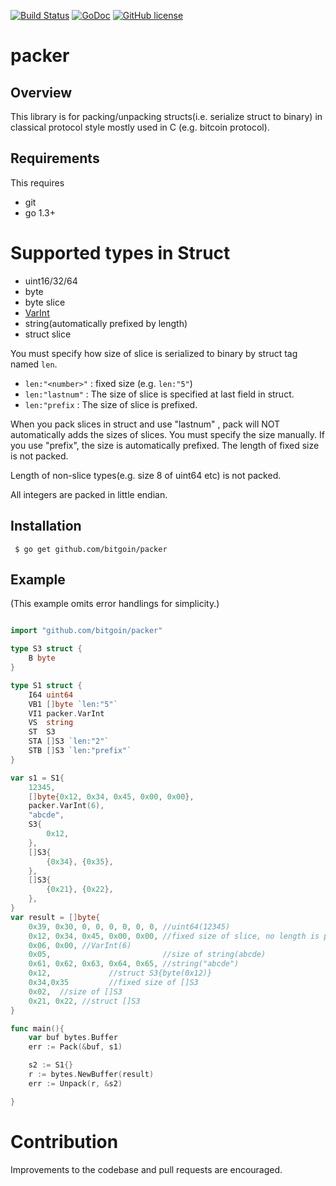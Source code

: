 [![Build Status](https://travis-ci.org/bitgoin/packer.svg?branch=master)](https://travis-ci.org/bitgoin/packer)
[![GoDoc](https://godoc.org/github.com/bitgoin/packer?status.svg)](https://godoc.org/github.com/bitgoin/packer)
[![GitHub license](https://img.shields.io/badge/license-BSD-blue.svg)](https://raw.githubusercontent.com/bitgoin/packer/LICENSE)


# packer 

## Overview

This  library is for packing/unpacking structs(i.e. serialize struct to binary) in classical protocol style mostly used in C
 (e.g. bitcoin protocol).

## Requirements

This requires

* git
* go 1.3+

# Supported types in Struct

* uint16/32/64
* byte
* byte slice
* [VarInt](https://en.bitcoin.it/wiki/Protocol_documentation#Variable_length_integer)
* string(automatically prefixed by length)
* struct slice

You must specify how size of slice is serialized to binary by struct tag named `len`.
* `len:"<number>"` : fixed size (e.g. `len:"5"`)
* `len:"lastnum"` : The size of slice is specified at last field in struct.
* `len:"prefix` : The size of slice is prefixed.

When you pack slices in struct and use "lastnum" , pack will NOT automatically adds the sizes of slices. You must
specify the size manually. If you use "prefix", the size is automatically prefixed. The length of fixed size
is not packed.

Length of non-slice types(e.g. size 8 of uint64 etc) is not packed. 

All integers are packed in little endian.

## Installation

     $ go get github.com/bitgoin/packer


## Example
(This example omits error handlings for simplicity.)

```go

import "github.com/bitgoin/packer"

type S3 struct {
	B byte
}

type S1 struct {
	I64 uint64
	VB1 []byte `len:"5"`
	VI1 packer.VarInt
	VS  string
	ST  S3
	STA []S3 `len:"2"`
	STB []S3 `len:"prefix"`
}

var s1 = S1{
	12345,
	[]byte{0x12, 0x34, 0x45, 0x00, 0x00},
	packer.VarInt(6),
	"abcde",
	S3{
		0x12,
	},
	[]S3{
		{0x34}, {0x35},
	},
	[]S3{
		{0x21}, {0x22},
	},
}
var result = []byte{
	0x39, 0x30, 0, 0, 0, 0, 0, 0, //uint64(12345)
	0x12, 0x34, 0x45, 0x00, 0x00, //fixed size of slice, no length is packed.
	0x06, 0x00, //VarInt(6)
	0x05,                         //size of string(abcde)
	0x61, 0x62, 0x63, 0x64, 0x65, //string("abcde")
	0x12,             //struct S3{byte(0x12)}
	0x34,0x35         //fixed size of []S3
	0x02,  //size of []S3
	0x21, 0x22, //struct []S3
}

func main(){
	var buf bytes.Buffer
	err := Pack(&buf, s1)

	s2 := S1{}
	r := bytes.NewBuffer(result)
	err := Unpack(r, &s2)

}
```


# Contribution
Improvements to the codebase and pull requests are encouraged.


